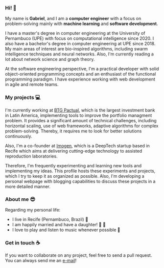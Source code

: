 ### Hi!  :wave:

My name is **Gabriel**, and I am a **computer engineer** with a focus on problem-solving mainly with **machine learning** and **software development**.

I have a master's degree in computer engineering at the University of Pernambuco (UPE) with focus on computational intelligence since 2020. I also have a bachelor's degree in computer engineering at UPE since 2018. My main areas of interest are bio-inspired algorithms, including swarm intelligence techniques and neural networks. Also, I'm currently reading a lot about network science and graph theory.

At the software engineering perspective, I'm a practical developer with solid object-oriented programming concepts and an enthusiast of the functional programming paradigm. I have experience working with web development in agile and remote teams.

### My projects  :computer:

I'm currently working at [BTG Pactual](https://www.btgpactual.com/), which is the largest investment bank in Latin America, implementing tools to improve the portfolio managment problem. It provides a significant amount of technical challenges, including horizontal scaling, use of web frameworks, adaptive algorithms for complex problem-solving. Thereby, it requires me to look for better solutions continuously.

Also, I'm a co-founder at [Imogen](https://www.imogen.com.br/), which is a DeepTech startup based in Recife which aims at delivering cutting-edge technology to assisted reproduction laboratories.

Therefore, I'm frequently experimenting and learning new tools and implementing my ideas. This profile hosts these experiments and projects, which I try to keep it as organized as possible. Also, I'm developing a personal webpage with blogging capabilities to discuss these projects in a more detailed manner.

### About me  :sunglasses:

Regarding my personal life:

* I live in Recife (Pernambuco, Brazil)  :pushpin:
* I am happily married and have a daughter!  :ring: :baby:
* I love to play and listen to music whenever possible  :musical_note:

### Get in touch  :coffee:

If you want to collaborate on any project, feel free to send a pull request.
You can always send me an [e-mail](mailto:lima.a.gabriel@icloud.com)!
